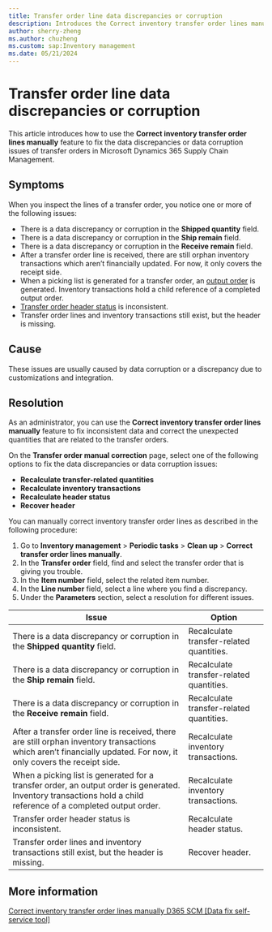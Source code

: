 ```yaml
---
title: Transfer order line data discrepancies or corruption
description: Introduces the Correct inventory transfer order lines manually feature to fix the data discrepancies or data corruption issues of transfer orders in Dynamics 365 Supply Chain Management. 
author: sherry-zheng 
ms.author: chuzheng 
ms.custom: sap:Inventory management
ms.date: 05/21/2024
---
```

# Transfer order line data discrepancies or corruption

This article introduces how to use the **Correct inventory transfer order lines manually** feature to fix the data discrepancies or data corruption issues of transfer orders in Microsoft Dynamics 365 Supply Chain Management.

## Symptoms

When you inspect the lines of a transfer order, you notice one or more of the following issues:

- There is a data discrepancy or corruption in the **Shipped quantity** field.
- There is a data discrepancy or corruption in the **Ship remain** field.
- There is a data discrepancy or corruption in the **Receive remain** field.
- After a transfer order line is received, there are still orphan inventory transactions which aren’t financially updated. For now, it only covers the receipt side.
- When a picking list is generated for a transfer order, an [output order](/dynamics365/supply-chain/inventory/outbound-process#output-orders) is generated. Inventory transactions hold a child reference of a completed output order.
- [Transfer order header status](/dynamics365/intelligent-order-management/integrate-transfer-orders#process-transfer-order-and-status-updates) is inconsistent.
- Transfer order lines and inventory transactions still exist, but the header is missing.

## Cause

These issues are usually caused by data corruption or a discrepancy due to customizations and integration.

## Resolution

As an administrator, you can use the **Correct inventory transfer order lines manually** feature to fix inconsistent data and correct the unexpected quantities that are related to the transfer orders.

On the **Transfer order manual correction** page, select one of the following options to fix the data discrepancies or data corruption issues:

- **Recalculate transfer-related quantities**
- **Recalculate inventory transactions**
- **Recalculate header status**
- **Recover header**

You can manually correct inventory transfer order lines as described in the following procedure:

1. Go to **Inventory management** > **Periodic tasks** > **Clean up** > **Correct transfer order lines manually**.
2. In the **Transfer order** field, find and select the transfer order that is giving you trouble.
3. In the **Item number** field, select the related item number.
4. In the **Line number** field, select a line where you find a discrepancy.
5. Under the **Parameters** section, select a resolution for different issues.

| Issue | Option |
| --- | --- |
| There is a data discrepancy or corruption in the **Shipped quantity** field.| Recalculate transfer-related quantities. |
| There is a data discrepancy or corruption in the **Ship remain** field.| Recalculate transfer-related quantities. |
| There is a data discrepancy or corruption in the **Receive remain** field.| Recalculate transfer-related quantities. |
| After a transfer order line is received, there are still orphan inventory transactions which aren’t financially updated. For now, it only covers the receipt side. | Recalculate inventory transactions. |
| When a picking list is generated for a transfer order, an output order is generated. Inventory transactions hold a child reference of a completed output order. | Recalculate inventory transactions. |
| Transfer order header status is inconsistent. | Recalculate header status. |
| Transfer order lines and inventory transactions still exist, but the header is missing. | Recover header. |

## More information

[Correct inventory transfer order lines manually D365 SCM [Data fix self-service tool]](https://www.youtube.com/watch?v=vu_x9M1Ygps)
